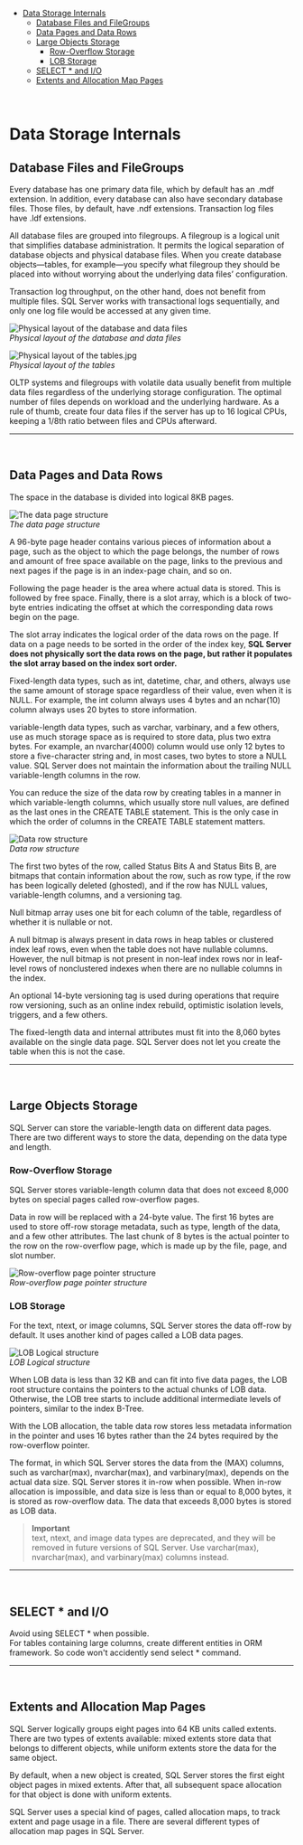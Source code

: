 - [Data Storage Internals](#data-storage-internals)
  - [Database Files and FileGroups](#database-files-and-filegroups)
  - [Data Pages and Data Rows](#data-pages-and-data-rows)
  - [Large Objects Storage](#large-objects-storage)
    - [Row-Overflow Storage](#row-overflow-storage)
    - [LOB Storage](#lob-storage)
  - [SELECT * and I/O](#select--and-io)
  - [Extents and Allocation Map Pages](#extents-and-allocation-map-pages)

<br>

# Data Storage Internals

## Database Files and FileGroups

Every database has one primary data file, which by default has an .mdf extension. In addition, every database can also have secondary database files. Those files, by default, have .ndf extensions. Transaction log files have .ldf extensions.

All database files are grouped into filegroups. A filegroup is a logical unit that simplifies database administration. It permits the logical separation of database objects and physical database files. When you create database objects—tables, for example—you specify what filegroup they should be placed into without worrying about the underlying data files’ configuration.

Transaction log throughput, on the other hand, does not benefit from multiple files. SQL Server works with transactional logs sequentially, and only one log file would be accessed at any given time.

![Physical layout of the database and data files](/ch-1-Tables-and-Indexes/assets/Physical%20layout%20of%20the%20database%20and%20data%20files.jpg)  
*Physical layout of the database and data files*

![Physical layout of the tables.jpg](assets/Physical%20layout%20of%20the%20tables.jpg)  
*Physical layout of the tables*

OLTP systems and filegroups with volatile data usually benefit from multiple data files regardless of the underlying storage configuration. The optimal number of files depends on workload and the underlying hardware. As a rule of thumb, create four data files if the server has up to 16 logical CPUs, keeping a 1/8th ratio between files and CPUs afterward.

---

<br>

## Data Pages and Data Rows
The space in the database is divided into logical 8KB pages.

![The data page structure](assets/The%20data%20page%20structure.jpg)  
*The data page structure*

A 96-byte page header contains various pieces of information about a page, such as the object to which the page belongs, the number of rows and amount of free space available on the page, links to the previous and next pages if the page is in an index-page chain, and so on.

Following the page header is the area where actual data is stored. This is followed by free space. Finally, there is a slot array, which is a block of two-byte entries indicating the offset at which the corresponding data rows begin on the page.

The slot array indicates the logical order of the data rows on the page. If data on a page needs to be sorted in the order of the index key, **SQL Server does not physically sort the data rows on the page, but rather it populates the slot array based on the index sort order.**

Fixed-length data types, such as int, datetime, char, and others, always use the same amount of storage space regardless of their value, even when it is NULL. For example, the int column always uses 4 bytes and an nchar(10) column always uses 20 bytes to store information.

variable-length data types, such as varchar, varbinary, and a few others, use as much storage space as is required to store data, plus two extra bytes. For example, an nvarchar(4000) column would use only 12 bytes to store a five-character string and, in most cases, two bytes to store a NULL value. SQL Server does not maintain the information about the trailing NULL variable-length columns in the row.

You can reduce the size of the data row by creating tables in a manner in which variable-length columns, which usually store null values, are defined as the last ones in the CREATE TABLE statement. This is the only case in which the order of columns in the CREATE TABLE statement matters.

![Data row structure](/ch-1-Tables-and-Indexes/assets/Data%20row%20structure.jpg)  
*Data row structure*

The first two bytes of the row, called Status Bits A and Status Bits B, are bitmaps that contain information about the row, such as row type, if the row has been logically deleted (ghosted), and if the row has NULL values, variable-length columns, and a versioning tag. 

Null bitmap array uses one bit for each column of the table, regardless of whether it is nullable or not.

A null bitmap is always present in data rows in heap tables or clustered index leaf rows, even when the table does not have nullable columns. However, the null bitmap is not present in non-leaf index rows nor in leaf-level rows of nonclustered indexes when there are no nullable columns in the index.

An optional 14-byte versioning tag is used during operations that require row versioning, such as an online index rebuild, optimistic isolation levels, triggers, and a few others.

The fixed-length data and internal attributes must fit into the 8,060 bytes available on the single data page. SQL Server does not let you create the table when this is not the case.

---

<br>

## Large Objects Storage

SQL Server can store the variable-length data on different data pages. There are two different ways to store the data, depending on the data type and length.

### Row-Overflow Storage

SQL Server stores variable-length column data that does not exceed 8,000 bytes on special pages called row-overflow pages.

Data in row will be replaced with a 24-byte value. The first 16 bytes are used to store off-row storage metadata, such as type, length of the data, and a few other attributes. The last chunk of 8 bytes is the actual pointer to the row on the row-overflow page, which is made up by the file, page, and slot number.

![Row-overflow page pointer structure](/ch-1-Tables-and-Indexes/assets/Row-overflow%20page%20pointer%20structure.jpg)  
*Row-overflow page pointer structure*

### LOB Storage

For the text, ntext, or image columns, SQL Server stores the data off-row by default. It uses another kind of pages called a LOB data pages.

![LOB Logical structure](assets/LOB%20Logical%20structure.jpg)  
*LOB Logical structure*

When LOB data is less than 32 KB and can fit into five data pages, the LOB root structure contains the pointers to the actual chunks of LOB data. Otherwise, the LOB tree starts to include additional intermediate levels of pointers, similar to the index B-Tree.  

With the LOB allocation, the table data row stores less metadata information in the pointer and uses 16 bytes rather than the 24 bytes required by the row-overflow pointer.

The format, in which SQL Server stores the data from the (MAX) columns, such as varchar(max), nvarchar(max), and varbinary(max), depends on the actual data size. SQL Server stores it in-row when possible. When in-row allocation is impossible, and data size is less than or equal to 8,000 bytes, it is stored as row-overflow data. The data that exceeds 8,000 bytes is stored as LOB data.

> **Important**  
> text, ntext, and image data types are deprecated, and they will be removed in future versions of SQL Server. Use varchar(max), nvarchar(max), and varbinary(max) columns instead.

---

<br>

## SELECT * and I/O

Avoid using SELECT * when possible.  
For tables containing large columns, create different entities in ORM framework. So code won't accidently send select * command.

---

<br>

## Extents and Allocation Map Pages

SQL Server logically groups eight pages into 64 KB units called extents. There are two types of extents available: mixed extents store data that belongs to different objects, while uniform extents store the data for the same object.  

By default, when a new object is created, SQL Server stores the first eight object pages in mixed extents. After that, all subsequent space allocation for that object is done with uniform extents.

SQL Server uses a special kind of pages, called allocation maps, to track extent and page usage in a file. There are several different types of allocation map pages in SQL Server.
